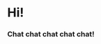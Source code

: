 <style>
body {
  background-image: url('https://wallpaperaccess.com/full/2616892.jpg');
}
</style>
<body>
<h1>Hi!</h1>
<p></p>

<h3>Chat chat chat chat chat!</h3>

<!-- EyeLevel.ai Chat --> <script>!function(){if(window.eyelevel)return;window.eyelevel = [];window.eyusername = 'e80084b3-6732-4d06-90db-fe9381ba9170';window.eyelevel.push(['init', { username: window.eyusername, origin: 'web', env: 'dev' }]);var t=document.createElement('script');t.type='text/javascript',t.async=!0,t.src='https://cdn.eyelevel.ai/chat/eyelevel.js?v=1.3';var e=document.getElementsByTagName('script')[0];e.parentNode.insertBefore(t,e)}();</script> <!-- End EyeLevel.ai Chat -->
</body>

